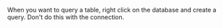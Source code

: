When you want to query a table, right click on the database and create a query. Don't do this with the connection.
